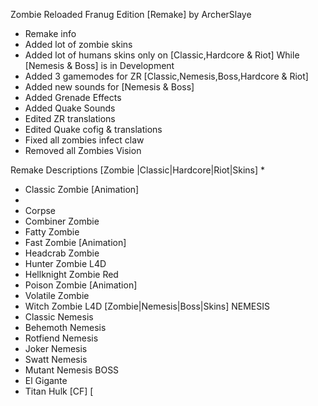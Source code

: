 Zombie Reloaded Franug Edition [Remake] by ArcherSlaye
* Remake info
* Added lot of zombie skins
* Added lot of humans skins only on [Classic,Hardcore & Riot] While [Nemesis & Boss] is in Development
* Added 3 gamemodes for ZR [Classic,Nemesis,Boss,Hardcore & Riot]
* Added new sounds for [Nemesis & Boss]
* Added Grenade Effects
* Added Quake Sounds
* Edited ZR translations
* Edited Quake cofig & translations
* Fixed all zombies infect claw
* Removed all Zombies Vision

Remake Descriptions
[Zombie |Classic|Hardcore|Riot|Skins]
* 
* Classic Zombie [Animation]
* 
* Corpse
* Combiner Zombie
* Fatty Zombie
* Fast Zombie [Animation]
* Headcrab Zombie
* Hunter Zombie L4D
* Hellknight Zombie Red
* Poison Zombie [Animation]
* Volatile Zombie
* Witch Zombie L4D
[Zombie|Nemesis|Boss|Skins]
NEMESIS
* Classic Nemesis
* Behemoth Nemesis
* Rotfiend Nemesis
* Joker Nemesis
* Swatt Nemesis
* Mutant Nemesis
BOSS
* El Gigante
* Titan Hulk [CF]
[
